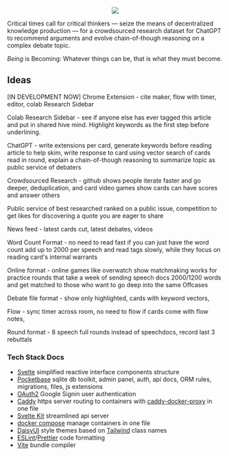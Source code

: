 <p align="center">
<img src="https://i.imgur.com/QbMPFrk.png"  > 
</p>



Critical times call for critical thinkers — seize the means of decentralized knowledge production  — for a crowdsourced research dataset for ChatGPT to recommend arguments and evolve chain-of-though reasoning on a complex debate topic.

_Being_ is Becoming: Whatever things can be, that is what they must become.



## Ideas  

[IN DEVELOPMENT NOW] Chrome Extension - cite maker, flow with timer, editor, colab Research Sidebar


Colab Research Sidebar - see if anyone else has ever tagged this article  and put in shared hive mind. Highlight keywords as the first step before underlining. 

ChatGPT - write extensions per card, generate keywords before reading article to help skim, write response to card using vector search of cards read in round, explain a chain-of-though reasoning to summarize topic as public service of debaters

Crowdsourced Research - github shows people iterate faster and go deeper, deduplication, and card video games show cards can have scores and answer others

Public service of best researched ranked on a public issue,  competition to get likes for discovering a quote you are eager to share

News feed - latest cards cut, latest debates, videos

Word Count Format - no need to read fast if you can just have the word count add up to 2000 per speech and read tags slowly, while they focus on reading card's internal warrants 

Online format - online games like overwatch show matchmaking works for practice rounds that take a week of sending speech docs 2000/1200 words and get matched to those who want to go deep into the same Offcases

Debate file format - show only highlighted, cards with keyword vectors, 

Flow - sync timer across room, no need to flow if cards come with flow notes,

Round format - 8 speech full rounds instead of speechdocs, record last 3 rebuttals




### Tech Stack Docs

- [Svelte](https://svelte.dev/examples/hello-world) simplified reactive interface components structure
- [Pocketbase](https://pocketbase.io/docs/js-overview/) sqlite db toolkit, admin panel, auth, api docs, ORM rules, migrations, files, js extensions 
- [OAuth2](https://developers.google.com/identity/protocols/oauth2) Google Signin user authentication
- [Caddy](https://caddyserver.com/docs/) https server routing to containers with [caddy-docker-proxy](https://github.com/lucaslorentz/caddy-docker-proxy) in one file
- [Svelte Kit](https://kit.svelte.dev) streamlined api server 
- [docker compose](https://docs.docker.com/compose/gettingstarted/) manage containers in one file
- [DaisyUI](https://daisyui.com/docs/install/)  style themes based on [Tailwind](https://tailwindcss.com) class names 
- [ESLint](https://github.com/dustinspecker/awesome-eslint)/[Prettier](https://prettier.io) code formatting 
- [Vite](https://vitejs.dev) bundle compiler

